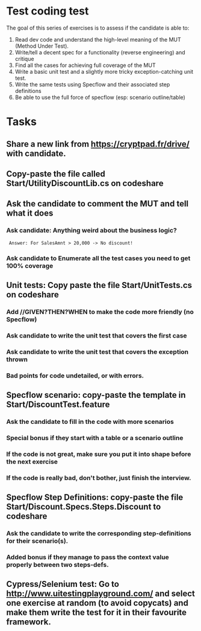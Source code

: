 # Test coding test
The goal of this series of exercises is to assess if the candidate is able to:
1) Read dev code and understand the high-level meaning of the MUT (Method Under Test).
1) Write/tell a decent spec for a functionality (reverse engineering) and critique
1) Find all the cases for achieving full coverage of the MUT
1) Write a basic unit test and a slightly more tricky exception-catching unit test.
1) Write the same tests using Specflow and their associated step definitions
1) Be able to use the full force of specflow (esp: scenario outline/table)

# Tasks
## Share a new link from https://cryptpad.fr/drive/ with candidate.
## Copy-paste the file called Start/UtilityDiscountLib.cs on codeshare
## Ask the candidate to comment the MUT and tell what it does
### Ask candidate: Anything weird about the business logic? 
     Answer: For SalesAmnt > 20,000 -> No discount!
### Ask candidate to Enumerate all the test cases you need to get 100% coverage
## Unit tests: Copy paste the file Start/UnitTests.cs on codeshare 
### Add //GIVEN?THEN?WHEN to make the code more friendly (no Specflow)
### Ask candidate to write the unit test that covers the first case
### Ask candidate to write the unit test that covers the exception thrown
### Bad points for code undetailed, or with errors.
## Specflow scenario: copy-paste the template in Start/DiscountTest.feature
### Ask the candidate to fill in the code with more scenarios
### Special bonus if they start with a table or a scenario outline
### If the code is not great, make sure you put it into shape before the next exercise
### If the code is really bad, don't bother, just finish the interview.
## Specflow Step Definitions: copy-paste the file Start/Discount.Specs.Steps.Discount to codeshare
### Ask the candidate to write the corresponding step-definitions for their scenario(s).
### Added bonus if they manage to pass the context value properly between two steps-defs.
## Cypress/Selenium test: Go to http://www.uitestingplayground.com/ and select one exercise at random (to avoid copycats) and make them write the test for it in their favourite framework.